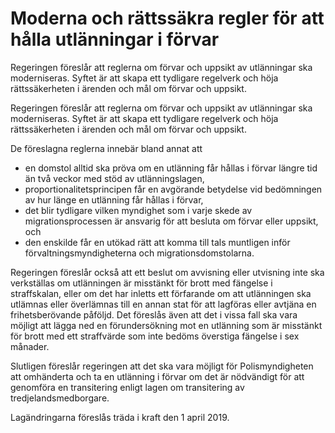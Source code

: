 # Moderna och rättssäkra regler för att hålla utlänningar i förvar

Regeringen föreslår att reglerna om förvar och uppsikt av utlänningar ska moderniseras. Syftet är att skapa ett tydligare regelverk och höja rättssäkerheten i ärenden och mål om förvar och uppsikt.

Regeringen föreslår att reglerna om förvar och uppsikt av utlänningar ska moderniseras. Syftet är att skapa ett tydligare regelverk och höja rättssäkerheten i ärenden och mål om förvar och uppsikt.

De föreslagna reglerna innebär bland annat att

* en domstol alltid ska pröva om en utlänning får hållas i förvar längre tid än två veckor med stöd av utlänningslagen,
* proportionalitetsprincipen får en avgörande betydelse vid bedömningen av hur länge en utlänning får hållas i förvar,
* det blir tydligare vilken myndighet som i varje skede av migrationsprocessen är ansvarig för att besluta om förvar eller uppsikt, och
* den enskilde får en utökad rätt att komma till tals muntligen inför förvaltningsmyndigheterna och migrationsdomstolarna.

Regeringen föreslår också att ett beslut om avvisning eller utvisning inte
ska verkställas om utlänningen är misstänkt för brott med fängelse i
straffskalan, eller om det har inletts ett förfarande om att utlänningen ska utlämnas eller överlämnas till en annan stat för att lagföras eller avtjäna en frihetsberövande påföljd. Det föreslås även att det i vissa fall ska vara möjligt att lägga ned en förundersökning mot en utlänning som är misstänkt för brott med ett straffvärde som inte bedöms överstiga fängelse i sex månader.

Slutligen föreslår regeringen att det ska vara möjligt för Polismyndigheten att omhänderta och ta en utlänning i förvar om det är nödvändigt för att genomföra en transitering enligt lagen om transitering av tredjelandsmedborgare.

Lagändringarna föreslås träda i kraft den 1 april 2019.
